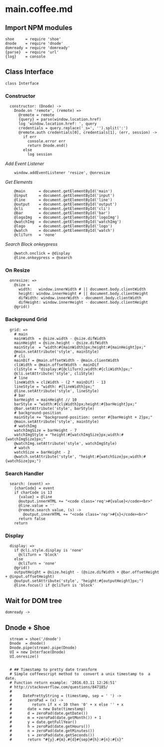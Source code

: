 # main.coffee.md

## Import NPM modules

    shoe     = require 'shoe'
    dnode    = require 'dnode'
    domready = require 'domready'
    {parse}  = require 'url'
    {log}    = console

## Class Interface

    class Interface

### **Constructor**

      constructor: (Dnode) ->
        Dnode.on 'remote', (remote) =>
          @remote = remote
          {query} = parse(window.location.href)
          log 'window.location.href: ', query
          credentials = query.replace('_s=', '').split(':')
          @remote.auth credentials[0], credentials[1], (err, session) ->
            if err
              console.error err
              return Dnode.end()
            else
              log session

*Add Event Listener*

        window.addEventListener 'resize', @onresize

*Get Elements*

        @main      = document.getElementById('main')
        @input     = document.getElementById('input')
        @line      = document.getElementById('line')
        @output    = document.getElementById('output')
        @cli       = document.getElementById('cli')
        @bar       = document.getElementById('bar')
        @logoImg   = document.getElementById('logoImg')
        @watchImg  = document.getElementById('watchImg')
        @logo      = document.getElementById('logo')
        @watch     = document.getElementById('watch')
        @cliTurn   = 'none'

*Search Block onkeypress*

        @watch.onclick = @display
        @line.onkeypress = @search

### **On Resize**

      onresize: =>
        @size =
          width:   window.innerWidth # || document.body.clientWidth
          height: window.innerHeight # || document.body.clientHeight
          difWidth: window.innerWidth - document.body.clientWidth
          difHeight: window.innerHeight - document.body.clientHeight
        @grid()

### **Background Grid**

      grid: =>
        # main
        mainWidth  = @size.width - @size.difWidth
        mainHeight = @size.height - @size.difWidth
        mainStyle  = "width:#{mainWidth}px;height:#{mainHeight}px;"
        @main.setAttribute('style', mainStyle)
        # cli
        mainDif = @main.offsetWidth - @main.clientWidth
        cliWidth = @main.offsetWidth - mainDif
        cliStyle = "display:#{@cliTurn};width:#{cliWidth}px;"
        @cli.setAttribute('style', cliStyle)
        # line
        lineWidth = cliWidth - (2 * mainDif) - 13
        lineStyle = "width: #{lineWidth}px;"
        @line.setAttribute('style', lineStyle)
        # bar
        barHeight = mainHeight // 10
        barStyle = "width:#{cliWidth}px;height:#{barHeight}px;"
        @bar.setAttribute('style', barStyle)
        # background-position
        mainStyle += "background-position: center #{barHeight + 2}px;"
        @main.setAttribute('style', mainStyle)
        # watchImg
        watchImgSize = barHeight - 7
        watchImgStyle = "height:#{watchImgSize}px;width:#{watchImgSize}px;"
        @watchImg.setAttribute('style', watchImgStyle)
        # watch
        watchSize = barHeight - 2
        @watch.setAttribute('style', "height:#{watchSize}px;width:#{watchSize}px;")

### **Search Handler**

      search: (event) =>
        {charCode} = event
        if charCode is 13
          {value} = @line
          @output.innerHTML += "<code class='req'>#{value}</code><br>"
          @line.value = ''
          @remote.search value, (s) ->
            @output.innerHTML += "<code class='rep'>#{s}</code><br>"
          return false
        return

### **Display**

      display: =>
        if @cli.style.display is 'none'
          @cliTurn = 'block'
        else
          @cliTurn = 'none'
        @grid()
        outputHeight = @size.height - (@size.difWidth + @bar.offsetHeight + @input.offsetHeight)
        @output.setAttribute('style', "height:#{outputHeight}px;")
        @line.focus() if @cliTurn is 'block'

## Wait for DOM tree

    domready ->

## Dnode + Shoe

      stream = shoe('/dnode')
      Dnode  = dnode()
      Dnode.pipe(stream).pipe(Dnode)
      UI = new Interface(Dnode)
      UI.onresize()


      # ## Timestamp to pretty date transform
      # Simple coffeescript method to  convert a unix timestamp to  a date.
      # Function return example: '2016.03.11 12:26:51'
      # http://stackoverflow.com/questions/847185/
      #
      #     DatePrettyString = (timestamp, sep = ' ') ->
      #       zeroPad = (x) ->
      #         return if x < 10 then '0' + x else '' + x
      #       date = new Date(timestamp)
      #       d = zeroPad(date.getDate())
      #       m = +zeroPad(date.getMonth()) + 1
      #       y = date.getFullYear()
      #       h = zeroPad(date.getHours())
      #       n = zeroPad(date.getMinutes())
      #       s = zeroPad(date.getSeconds())
      #       return "#{y}.#{m}.#{d}#{sep}#{h}:#{n}:#{s}"
